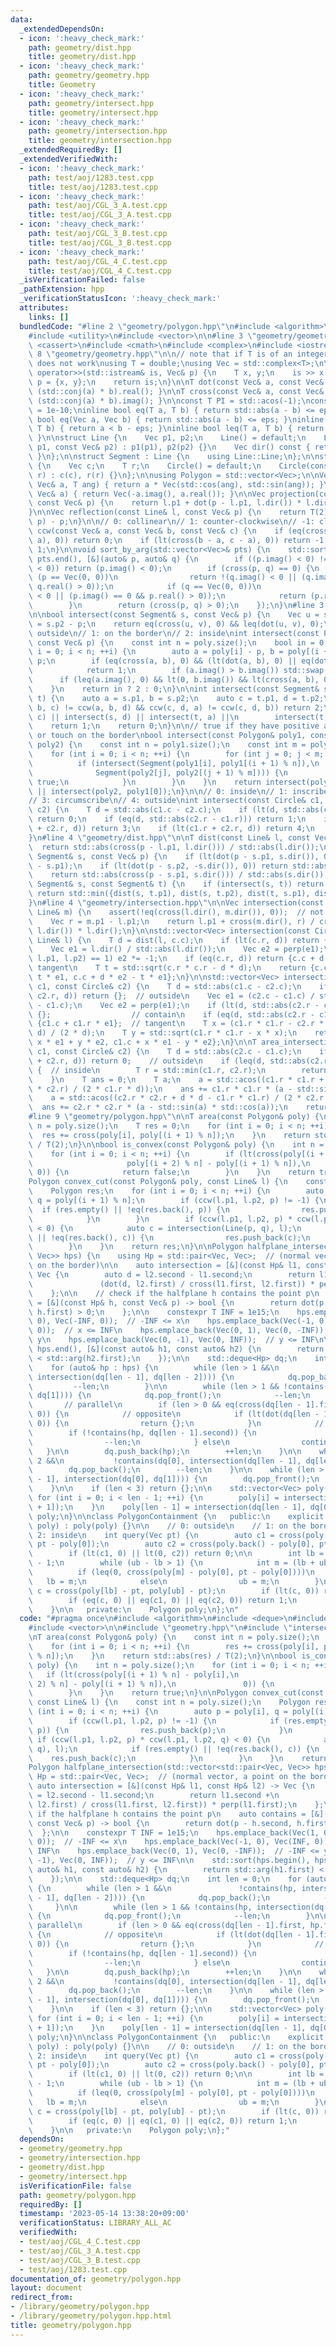 ```yaml
---
data:
  _extendedDependsOn:
  - icon: ':heavy_check_mark:'
    path: geometry/dist.hpp
    title: geometry/dist.hpp
  - icon: ':heavy_check_mark:'
    path: geometry/geometry.hpp
    title: Geometry
  - icon: ':heavy_check_mark:'
    path: geometry/intersect.hpp
    title: geometry/intersect.hpp
  - icon: ':heavy_check_mark:'
    path: geometry/intersection.hpp
    title: geometry/intersection.hpp
  _extendedRequiredBy: []
  _extendedVerifiedWith:
  - icon: ':heavy_check_mark:'
    path: test/aoj/1283.test.cpp
    title: test/aoj/1283.test.cpp
  - icon: ':heavy_check_mark:'
    path: test/aoj/CGL_3_A.test.cpp
    title: test/aoj/CGL_3_A.test.cpp
  - icon: ':heavy_check_mark:'
    path: test/aoj/CGL_3_B.test.cpp
    title: test/aoj/CGL_3_B.test.cpp
  - icon: ':heavy_check_mark:'
    path: test/aoj/CGL_4_C.test.cpp
    title: test/aoj/CGL_4_C.test.cpp
  _isVerificationFailed: false
  _pathExtension: hpp
  _verificationStatusIcon: ':heavy_check_mark:'
  attributes:
    links: []
  bundledCode: "#line 2 \"geometry/polygon.hpp\"\n#include <algorithm>\n#include <deque>\n\
    #include <utility>\n#include <vector>\n\n#line 3 \"geometry/geometry.hpp\"\n#include\
    \ <cassert>\n#include <cmath>\n#include <complex>\n#include <iostream>\n#line\
    \ 8 \"geometry/geometry.hpp\"\n\n// note that if T is of an integer type, std::abs\
    \ does not work\nusing T = double;\nusing Vec = std::complex<T>;\n\nstd::istream&\
    \ operator>>(std::istream& is, Vec& p) {\n    T x, y;\n    is >> x >> y;\n   \
    \ p = {x, y};\n    return is;\n}\n\nT dot(const Vec& a, const Vec& b) { return\
    \ (std::conj(a) * b).real(); }\n\nT cross(const Vec& a, const Vec& b) { return\
    \ (std::conj(a) * b).imag(); }\n\nconst T PI = std::acos(-1);\nconstexpr T eps\
    \ = 1e-10;\ninline bool eq(T a, T b) { return std::abs(a - b) <= eps; }\ninline\
    \ bool eq(Vec a, Vec b) { return std::abs(a - b) <= eps; }\ninline bool lt(T a,\
    \ T b) { return a < b - eps; }\ninline bool leq(T a, T b) { return a <= b + eps;\
    \ }\n\nstruct Line {\n    Vec p1, p2;\n    Line() = default;\n    Line(const Vec&\
    \ p1, const Vec& p2) : p1(p1), p2(p2) {}\n    Vec dir() const { return p2 - p1;\
    \ }\n};\n\nstruct Segment : Line {\n    using Line::Line;\n};\n\nstruct Circle\
    \ {\n    Vec c;\n    T r;\n    Circle() = default;\n    Circle(const Vec& c, T\
    \ r) : c(c), r(r) {}\n};\n\nusing Polygon = std::vector<Vec>;\n\nVec rot(const\
    \ Vec& a, T ang) { return a * Vec(std::cos(ang), std::sin(ang)); }\n\nVec perp(const\
    \ Vec& a) { return Vec(-a.imag(), a.real()); }\n\nVec projection(const Line& l,\
    \ const Vec& p) {\n    return l.p1 + dot(p - l.p1, l.dir()) * l.dir() / std::norm(l.dir());\n\
    }\n\nVec reflection(const Line& l, const Vec& p) {\n    return T(2) * projection(l,\
    \ p) - p;\n}\n\n// 0: collinear\n// 1: counter-clockwise\n// -1: clockwise\nint\
    \ ccw(const Vec& a, const Vec& b, const Vec& c) {\n    if (eq(cross(b - a, c -\
    \ a), 0)) return 0;\n    if (lt(cross(b - a, c - a), 0)) return -1;\n    return\
    \ 1;\n}\n\nvoid sort_by_arg(std::vector<Vec>& pts) {\n    std::sort(pts.begin(),\
    \ pts.end(), [&](auto& p, auto& q) {\n        if ((p.imag() < 0) != (q.imag()\
    \ < 0)) return (p.imag() < 0);\n        if (cross(p, q) == 0) {\n            if\
    \ (p == Vec(0, 0))\n                return !(q.imag() < 0 || (q.imag() == 0 &&\
    \ q.real() > 0));\n            if (q == Vec(0, 0))\n                return (p.imag()\
    \ < 0 || (p.imag() == 0 && p.real() > 0));\n            return (p.real() > q.real());\n\
    \        }\n        return (cross(p, q) > 0);\n    });\n}\n#line 3 \"geometry/intersect.hpp\"\
    \n\nbool intersect(const Segment& s, const Vec& p) {\n    Vec u = s.p1 - p, v\
    \ = s.p2 - p;\n    return eq(cross(u, v), 0) && leq(dot(u, v), 0);\n}\n\n// 0:\
    \ outside\n// 1: on the border\n// 2: inside\nint intersect(const Polygon& poly,\
    \ const Vec& p) {\n    const int n = poly.size();\n    bool in = 0;\n    for (int\
    \ i = 0; i < n; ++i) {\n        auto a = poly[i] - p, b = poly[(i + 1) % n] -\
    \ p;\n        if (eq(cross(a, b), 0) && (lt(dot(a, b), 0) || eq(dot(a, b), 0)))\n\
    \            return 1;\n        if (a.imag() > b.imag()) std::swap(a, b);\n  \
    \      if (leq(a.imag(), 0) && lt(0, b.imag()) && lt(cross(a, b), 0)) in ^= 1;\n\
    \    }\n    return in ? 2 : 0;\n}\n\nint intersect(const Segment& s, const Segment&\
    \ t) {\n    auto a = s.p1, b = s.p2;\n    auto c = t.p1, d = t.p2;\n    if (ccw(a,\
    \ b, c) != ccw(a, b, d) && ccw(c, d, a) != ccw(c, d, b)) return 2;\n    if (intersect(s,\
    \ c) || intersect(s, d) || intersect(t, a) ||\n        intersect(t, b))\n    \
    \    return 1;\n    return 0;\n}\n\n// true if they have positive area in common\
    \ or touch on the border\nbool intersect(const Polygon& poly1, const Polygon&\
    \ poly2) {\n    const int n = poly1.size();\n    const int m = poly2.size();\n\
    \    for (int i = 0; i < n; ++i) {\n        for (int j = 0; j < m; ++j) {\n  \
    \          if (intersect(Segment(poly1[i], poly1[(i + 1) % n]),\n            \
    \              Segment(poly2[j], poly2[(j + 1) % m]))) {\n                return\
    \ true;\n            }\n        }\n    }\n    return intersect(poly1, poly2[0])\
    \ || intersect(poly2, poly1[0]);\n}\n\n// 0: inside\n// 1: inscribe\n// 2: intersect\n\
    // 3: circumscribe\n// 4: outside\nint intersect(const Circle& c1, const Circle&\
    \ c2) {\n    T d = std::abs(c1.c - c2.c);\n    if (lt(d, std::abs(c2.r - c1.r)))\
    \ return 0;\n    if (eq(d, std::abs(c2.r - c1.r))) return 1;\n    if (eq(c1.r\
    \ + c2.r, d)) return 3;\n    if (lt(c1.r + c2.r, d)) return 4;\n    return 2;\n\
    }\n#line 4 \"geometry/dist.hpp\"\n\nT dist(const Line& l, const Vec& p) {\n  \
    \  return std::abs(cross(p - l.p1, l.dir())) / std::abs(l.dir());\n}\n\nT dist(const\
    \ Segment& s, const Vec& p) {\n    if (lt(dot(p - s.p1, s.dir()), 0)) return std::abs(p\
    \ - s.p1);\n    if (lt(dot(p - s.p2, -s.dir()), 0)) return std::abs(p - s.p2);\n\
    \    return std::abs(cross(p - s.p1, s.dir())) / std::abs(s.dir());\n}\n\nT dist(const\
    \ Segment& s, const Segment& t) {\n    if (intersect(s, t)) return T(0);\n   \
    \ return std::min({dist(s, t.p1), dist(s, t.p2), dist(t, s.p1), dist(t, s.p2)});\n\
    }\n#line 4 \"geometry/intersection.hpp\"\n\nVec intersection(const Line& l, const\
    \ Line& m) {\n    assert(!eq(cross(l.dir(), m.dir()), 0));  // not parallel\n\
    \    Vec r = m.p1 - l.p1;\n    return l.p1 + cross(m.dir(), r) / cross(m.dir(),\
    \ l.dir()) * l.dir();\n}\n\nstd::vector<Vec> intersection(const Circle& c, const\
    \ Line& l) {\n    T d = dist(l, c.c);\n    if (lt(c.r, d)) return {};  // no intersection\n\
    \    Vec e1 = l.dir() / std::abs(l.dir());\n    Vec e2 = perp(e1);\n    if (ccw(c.c,\
    \ l.p1, l.p2) == 1) e2 *= -1;\n    if (eq(c.r, d)) return {c.c + d * e2};  //\
    \ tangent\n    T t = std::sqrt(c.r * c.r - d * d);\n    return {c.c + d * e2 +\
    \ t * e1, c.c + d * e2 - t * e1};\n}\n\nstd::vector<Vec> intersection(const Circle&\
    \ c1, const Circle& c2) {\n    T d = std::abs(c1.c - c2.c);\n    if (lt(c1.r +\
    \ c2.r, d)) return {};  // outside\n    Vec e1 = (c2.c - c1.c) / std::abs(c2.c\
    \ - c1.c);\n    Vec e2 = perp(e1);\n    if (lt(d, std::abs(c2.r - c1.r))) return\
    \ {};                  // contain\n    if (eq(d, std::abs(c2.r - c1.r))) return\
    \ {c1.c + c1.r * e1};  // tangent\n    T x = (c1.r * c1.r - c2.r * c2.r + d *\
    \ d) / (2 * d);\n    T y = std::sqrt(c1.r * c1.r - x * x);\n    return {c1.c +\
    \ x * e1 + y * e2, c1.c + x * e1 - y * e2};\n}\n\nT area_intersection(const Circle&\
    \ c1, const Circle& c2) {\n    T d = std::abs(c2.c - c1.c);\n    if (leq(c1.r\
    \ + c2.r, d)) return 0;    // outside\n    if (leq(d, std::abs(c2.r - c1.r)))\
    \ {  // inside\n        T r = std::min(c1.r, c2.r);\n        return PI * r * r;\n\
    \    }\n    T ans = 0;\n    T a;\n    a = std::acos((c1.r * c1.r + d * d - c2.r\
    \ * c2.r) / (2 * c1.r * d));\n    ans += c1.r * c1.r * (a - std::sin(a) * std::cos(a));\n\
    \    a = std::acos((c2.r * c2.r + d * d - c1.r * c1.r) / (2 * c2.r * d));\n  \
    \  ans += c2.r * c2.r * (a - std::sin(a) * std::cos(a));\n    return ans;\n}\n\
    #line 9 \"geometry/polygon.hpp\"\n\nT area(const Polygon& poly) {\n    const int\
    \ n = poly.size();\n    T res = 0;\n    for (int i = 0; i < n; ++i) {\n      \
    \  res += cross(poly[i], poly[(i + 1) % n]);\n    }\n    return std::abs(res)\
    \ / T(2);\n}\n\nbool is_convex(const Polygon& poly) {\n    int n = poly.size();\n\
    \    for (int i = 0; i < n; ++i) {\n        if (lt(cross(poly[(i + 1) % n] - poly[i],\n\
    \                     poly[(i + 2) % n] - poly[(i + 1) % n]),\n              \
    \ 0)) {\n            return false;\n        }\n    }\n    return true;\n}\n\n\
    Polygon convex_cut(const Polygon& poly, const Line& l) {\n    const int n = poly.size();\n\
    \    Polygon res;\n    for (int i = 0; i < n; ++i) {\n        auto p = poly[i],\
    \ q = poly[(i + 1) % n];\n        if (ccw(l.p1, l.p2, p) != -1) {\n          \
    \  if (res.empty() || !eq(res.back(), p)) {\n                res.push_back(p);\n\
    \            }\n        }\n        if (ccw(l.p1, l.p2, p) * ccw(l.p1, l.p2, q)\
    \ < 0) {\n            auto c = intersection(Line(p, q), l);\n            if (res.empty()\
    \ || !eq(res.back(), c)) {\n                res.push_back(c);\n            }\n\
    \        }\n    }\n    return res;\n}\n\nPolygon halfplane_intersection(std::vector<std::pair<Vec,\
    \ Vec>> hps) {\n    using Hp = std::pair<Vec, Vec>;  // (normal vector, a point\
    \ on the border)\n\n    auto intersection = [&](const Hp& l1, const Hp& l2) ->\
    \ Vec {\n        auto d = l2.second - l1.second;\n        return l1.second +\n\
    \               (dot(d, l2.first) / cross(l1.first, l2.first)) * perp(l1.first);\n\
    \    };\n\n    // check if the halfplane h contains the point p\n    auto contains\
    \ = [&](const Hp& h, const Vec& p) -> bool {\n        return dot(p - h.second,\
    \ h.first) > 0;\n    };\n\n    constexpr T INF = 1e15;\n    hps.emplace_back(Vec(1,\
    \ 0), Vec(-INF, 0));  // -INF <= x\n    hps.emplace_back(Vec(-1, 0), Vec(INF,\
    \ 0));  // x <= INF\n    hps.emplace_back(Vec(0, 1), Vec(0, -INF));  // -INF <=\
    \ y\n    hps.emplace_back(Vec(0, -1), Vec(0, INF));  // y <= INF\n\n    std::sort(hps.begin(),\
    \ hps.end(), [&](const auto& h1, const auto& h2) {\n        return std::arg(h1.first)\
    \ < std::arg(h2.first);\n    });\n\n    std::deque<Hp> dq;\n    int len = 0;\n\
    \    for (auto& hp : hps) {\n        while (len > 1 &&\n               !contains(hp,\
    \ intersection(dq[len - 1], dq[len - 2]))) {\n            dq.pop_back();\n   \
    \         --len;\n        }\n\n        while (len > 1 && !contains(hp, intersection(dq[0],\
    \ dq[1]))) {\n            dq.pop_front();\n            --len;\n        }\n\n \
    \       // parallel\n        if (len > 0 && eq(cross(dq[len - 1].first, hp.first),\
    \ 0)) {\n            // opposite\n            if (lt(dot(dq[len - 1].first, hp.first),\
    \ 0)) {\n                return {};\n            }\n            // same\n    \
    \        if (!contains(hp, dq[len - 1].second)) {\n                dq.pop_back();\n\
    \                --len;\n            } else\n                continue;\n     \
    \   }\n\n        dq.push_back(hp);\n        ++len;\n    }\n\n    while (len >\
    \ 2 &&\n           !contains(dq[0], intersection(dq[len - 1], dq[len - 2]))) {\n\
    \        dq.pop_back();\n        --len;\n    }\n\n    while (len > 2 && !contains(dq[len\
    \ - 1], intersection(dq[0], dq[1]))) {\n        dq.pop_front();\n        --len;\n\
    \    }\n\n    if (len < 3) return {};\n\n    std::vector<Vec> poly(len);\n   \
    \ for (int i = 0; i < len - 1; ++i) {\n        poly[i] = intersection(dq[i], dq[i\
    \ + 1]);\n    }\n    poly[len - 1] = intersection(dq[len - 1], dq[0]);\n    return\
    \ poly;\n}\n\nclass PolygonContainment {\n   public:\n    explicit PolygonContainment(Polygon\
    \ poly) : poly(poly) {}\n\n    // 0: outside\n    // 1: on the border\n    //\
    \ 2: inside\n    int query(Vec pt) {\n        auto c1 = cross(poly[1] - poly[0],\
    \ pt - poly[0]);\n        auto c2 = cross(poly.back() - poly[0], pt - poly[0]);\n\
    \        if (lt(c1, 0) || lt(0, c2)) return 0;\n\n        int lb = 1, ub = (int)poly.size()\
    \ - 1;\n        while (ub - lb > 1) {\n            int m = (lb + ub) / 2;\n  \
    \          if (leq(0, cross(poly[m] - poly[0], pt - poly[0])))\n             \
    \   lb = m;\n            else\n                ub = m;\n        }\n        auto\
    \ c = cross(poly[lb] - pt, poly[ub] - pt);\n        if (lt(c, 0)) return 0;\n\
    \        if (eq(c, 0) || eq(c1, 0) || eq(c2, 0)) return 1;\n        return 2;\n\
    \    }\n\n   private:\n    Polygon poly;\n};\n"
  code: "#pragma once\n#include <algorithm>\n#include <deque>\n#include <utility>\n\
    #include <vector>\n\n#include \"geometry.hpp\"\n#include \"intersection.hpp\"\n\
    \nT area(const Polygon& poly) {\n    const int n = poly.size();\n    T res = 0;\n\
    \    for (int i = 0; i < n; ++i) {\n        res += cross(poly[i], poly[(i + 1)\
    \ % n]);\n    }\n    return std::abs(res) / T(2);\n}\n\nbool is_convex(const Polygon&\
    \ poly) {\n    int n = poly.size();\n    for (int i = 0; i < n; ++i) {\n     \
    \   if (lt(cross(poly[(i + 1) % n] - poly[i],\n                     poly[(i +\
    \ 2) % n] - poly[(i + 1) % n]),\n               0)) {\n            return false;\n\
    \        }\n    }\n    return true;\n}\n\nPolygon convex_cut(const Polygon& poly,\
    \ const Line& l) {\n    const int n = poly.size();\n    Polygon res;\n    for\
    \ (int i = 0; i < n; ++i) {\n        auto p = poly[i], q = poly[(i + 1) % n];\n\
    \        if (ccw(l.p1, l.p2, p) != -1) {\n            if (res.empty() || !eq(res.back(),\
    \ p)) {\n                res.push_back(p);\n            }\n        }\n       \
    \ if (ccw(l.p1, l.p2, p) * ccw(l.p1, l.p2, q) < 0) {\n            auto c = intersection(Line(p,\
    \ q), l);\n            if (res.empty() || !eq(res.back(), c)) {\n            \
    \    res.push_back(c);\n            }\n        }\n    }\n    return res;\n}\n\n\
    Polygon halfplane_intersection(std::vector<std::pair<Vec, Vec>> hps) {\n    using\
    \ Hp = std::pair<Vec, Vec>;  // (normal vector, a point on the border)\n\n   \
    \ auto intersection = [&](const Hp& l1, const Hp& l2) -> Vec {\n        auto d\
    \ = l2.second - l1.second;\n        return l1.second +\n               (dot(d,\
    \ l2.first) / cross(l1.first, l2.first)) * perp(l1.first);\n    };\n\n    // check\
    \ if the halfplane h contains the point p\n    auto contains = [&](const Hp& h,\
    \ const Vec& p) -> bool {\n        return dot(p - h.second, h.first) > 0;\n  \
    \  };\n\n    constexpr T INF = 1e15;\n    hps.emplace_back(Vec(1, 0), Vec(-INF,\
    \ 0));  // -INF <= x\n    hps.emplace_back(Vec(-1, 0), Vec(INF, 0));  // x <=\
    \ INF\n    hps.emplace_back(Vec(0, 1), Vec(0, -INF));  // -INF <= y\n    hps.emplace_back(Vec(0,\
    \ -1), Vec(0, INF));  // y <= INF\n\n    std::sort(hps.begin(), hps.end(), [&](const\
    \ auto& h1, const auto& h2) {\n        return std::arg(h1.first) < std::arg(h2.first);\n\
    \    });\n\n    std::deque<Hp> dq;\n    int len = 0;\n    for (auto& hp : hps)\
    \ {\n        while (len > 1 &&\n               !contains(hp, intersection(dq[len\
    \ - 1], dq[len - 2]))) {\n            dq.pop_back();\n            --len;\n   \
    \     }\n\n        while (len > 1 && !contains(hp, intersection(dq[0], dq[1])))\
    \ {\n            dq.pop_front();\n            --len;\n        }\n\n        //\
    \ parallel\n        if (len > 0 && eq(cross(dq[len - 1].first, hp.first), 0))\
    \ {\n            // opposite\n            if (lt(dot(dq[len - 1].first, hp.first),\
    \ 0)) {\n                return {};\n            }\n            // same\n    \
    \        if (!contains(hp, dq[len - 1].second)) {\n                dq.pop_back();\n\
    \                --len;\n            } else\n                continue;\n     \
    \   }\n\n        dq.push_back(hp);\n        ++len;\n    }\n\n    while (len >\
    \ 2 &&\n           !contains(dq[0], intersection(dq[len - 1], dq[len - 2]))) {\n\
    \        dq.pop_back();\n        --len;\n    }\n\n    while (len > 2 && !contains(dq[len\
    \ - 1], intersection(dq[0], dq[1]))) {\n        dq.pop_front();\n        --len;\n\
    \    }\n\n    if (len < 3) return {};\n\n    std::vector<Vec> poly(len);\n   \
    \ for (int i = 0; i < len - 1; ++i) {\n        poly[i] = intersection(dq[i], dq[i\
    \ + 1]);\n    }\n    poly[len - 1] = intersection(dq[len - 1], dq[0]);\n    return\
    \ poly;\n}\n\nclass PolygonContainment {\n   public:\n    explicit PolygonContainment(Polygon\
    \ poly) : poly(poly) {}\n\n    // 0: outside\n    // 1: on the border\n    //\
    \ 2: inside\n    int query(Vec pt) {\n        auto c1 = cross(poly[1] - poly[0],\
    \ pt - poly[0]);\n        auto c2 = cross(poly.back() - poly[0], pt - poly[0]);\n\
    \        if (lt(c1, 0) || lt(0, c2)) return 0;\n\n        int lb = 1, ub = (int)poly.size()\
    \ - 1;\n        while (ub - lb > 1) {\n            int m = (lb + ub) / 2;\n  \
    \          if (leq(0, cross(poly[m] - poly[0], pt - poly[0])))\n             \
    \   lb = m;\n            else\n                ub = m;\n        }\n        auto\
    \ c = cross(poly[lb] - pt, poly[ub] - pt);\n        if (lt(c, 0)) return 0;\n\
    \        if (eq(c, 0) || eq(c1, 0) || eq(c2, 0)) return 1;\n        return 2;\n\
    \    }\n\n   private:\n    Polygon poly;\n};"
  dependsOn:
  - geometry/geometry.hpp
  - geometry/intersection.hpp
  - geometry/dist.hpp
  - geometry/intersect.hpp
  isVerificationFile: false
  path: geometry/polygon.hpp
  requiredBy: []
  timestamp: '2023-05-14 13:38:20+09:00'
  verificationStatus: LIBRARY_ALL_AC
  verifiedWith:
  - test/aoj/CGL_4_C.test.cpp
  - test/aoj/CGL_3_A.test.cpp
  - test/aoj/CGL_3_B.test.cpp
  - test/aoj/1283.test.cpp
documentation_of: geometry/polygon.hpp
layout: document
redirect_from:
- /library/geometry/polygon.hpp
- /library/geometry/polygon.hpp.html
title: geometry/polygon.hpp
---
```

